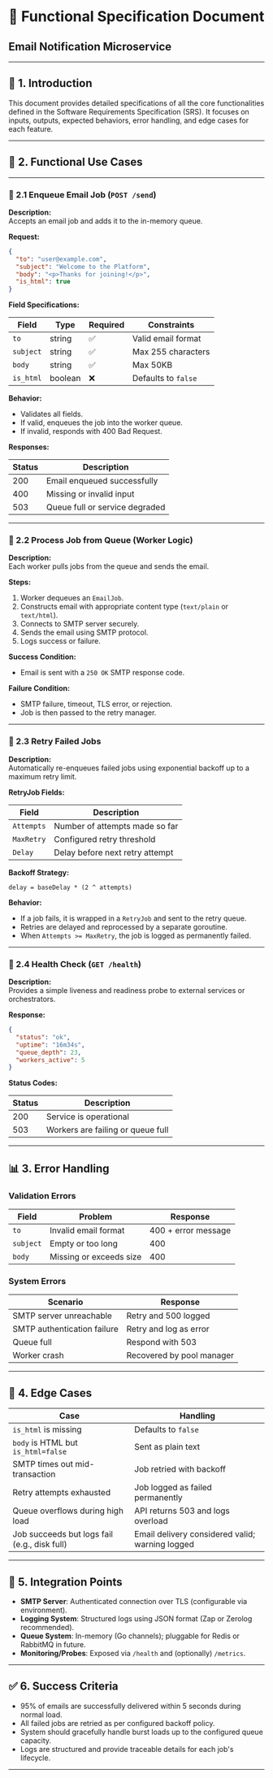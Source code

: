 # 📄 Functional Specification Document
## Email Notification Microservice

---

## 📌 1. Introduction

This document provides detailed specifications of all the core functionalities defined in the Software Requirements Specification (SRS). It focuses on inputs, outputs, expected behaviors, error handling, and edge cases for each feature.

---

## 🧩 2. Functional Use Cases

---

### 🔹 2.1 Enqueue Email Job (`POST /send`)

**Description:**  
Accepts an email job and adds it to the in-memory queue.

**Request:**
```json
{
  "to": "user@example.com",
  "subject": "Welcome to the Platform",
  "body": "<p>Thanks for joining!</p>",
  "is_html": true
}
```

**Field Specifications:**

| Field     | Type    | Required | Constraints                     |
|-----------|---------|----------|----------------------------------|
| `to`      | string  | ✅       | Valid email format               |
| `subject` | string  | ✅       | Max 255 characters               |
| `body`    | string  | ✅       | Max 50KB                         |
| `is_html` | boolean | ❌       | Defaults to `false`              |

**Behavior:**
- Validates all fields.
- If valid, enqueues the job into the worker queue.
- If invalid, responds with 400 Bad Request.

**Responses:**

| Status | Description                    |
|--------|--------------------------------|
| 200    | Email enqueued successfully    |
| 400    | Missing or invalid input       |
| 503    | Queue full or service degraded |

---

### 🔹 2.2 Process Job from Queue (Worker Logic)

**Description:**  
Each worker pulls jobs from the queue and sends the email.

**Steps:**
1. Worker dequeues an `EmailJob`.
2. Constructs email with appropriate content type (`text/plain` or `text/html`).
3. Connects to SMTP server securely.
4. Sends the email using SMTP protocol.
5. Logs success or failure.

**Success Condition:**  
- Email is sent with a `250 OK` SMTP response code.

**Failure Condition:**  
- SMTP failure, timeout, TLS error, or rejection.
- Job is then passed to the retry manager.

---

### 🔹 2.3 Retry Failed Jobs

**Description:**  
Automatically re-enqueues failed jobs using exponential backoff up to a maximum retry limit.

**RetryJob Fields:**

| Field       | Description                     |
|-------------|---------------------------------|
| `Attempts`  | Number of attempts made so far  |
| `MaxRetry`  | Configured retry threshold      |
| `Delay`     | Delay before next retry attempt |

**Backoff Strategy:**
```
delay = baseDelay * (2 ^ attempts)
```

**Behavior:**
- If a job fails, it is wrapped in a `RetryJob` and sent to the retry queue.
- Retries are delayed and reprocessed by a separate goroutine.
- When `Attempts >= MaxRetry`, the job is logged as permanently failed.

---

### 🔹 2.4 Health Check (`GET /health`)

**Description:**  
Provides a simple liveness and readiness probe to external services or orchestrators.

**Response:**
```json
{
  "status": "ok",
  "uptime": "16m34s",
  "queue_depth": 23,
  "workers_active": 5
}
```

**Status Codes:**

| Status | Description                      |
|--------|----------------------------------|
| 200    | Service is operational           |
| 503    | Workers are failing or queue full |

---

## 📊 3. Error Handling

### Validation Errors

| Field     | Problem                   | Response                     |
|-----------|---------------------------|------------------------------|
| `to`      | Invalid email format       | 400 + error message          |
| `subject` | Empty or too long          | 400                          |
| `body`    | Missing or exceeds size    | 400                          |

### System Errors

| Scenario                     | Response                 |
|------------------------------|--------------------------|
| SMTP server unreachable      | Retry and 500 logged     |
| SMTP authentication failure  | Retry and log as error   |
| Queue full                   | Respond with 503         |
| Worker crash                 | Recovered by pool manager|

---

## 🛑 4. Edge Cases

| Case                                             | Handling                                                      |
|--------------------------------------------------|---------------------------------------------------------------|
| `is_html` is missing                             | Defaults to `false`                                           |
| `body` is HTML but `is_html=false`               | Sent as plain text                                            |
| SMTP times out mid-transaction                   | Job retried with backoff                                      |
| Retry attempts exhausted                         | Job logged as failed permanently                              |
| Queue overflows during high load                 | API returns 503 and logs overload                             |
| Job succeeds but logs fail (e.g., disk full)     | Email delivery considered valid; warning logged               |

---

## 🔗 5. Integration Points

- **SMTP Server**: Authenticated connection over TLS (configurable via environment).
- **Logging System**: Structured logs using JSON format (Zap or Zerolog recommended).
- **Queue System**: In-memory (Go channels); pluggable for Redis or RabbitMQ in future.
- **Monitoring/Probes**: Exposed via `/health` and (optionally) `/metrics`.

---

## ✅ 6. Success Criteria

- 95% of emails are successfully delivered within 5 seconds during normal load.
- All failed jobs are retried as per configured backoff policy.
- System should gracefully handle burst loads up to the configured queue capacity.
- Logs are structured and provide traceable details for each job's lifecycle.

---
